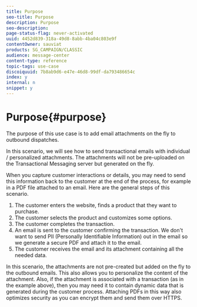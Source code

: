 ```yaml
---
title: Purpose
seo-title: Purpose
description: Purpose
seo-description: 
page-status-flag: never-activated
uuid: 4452d839-318a-49d8-8abb-4ba04c803e9f
contentOwner: sauviat
products: SG_CAMPAIGN/CLASSIC
audience: message-center
content-type: reference
topic-tags: use-case
discoiquuid: 7b8ab9d6-e47e-46d8-99df-da793486654c
index: y
internal: n
snippet: y
---
```


# Purpose{#purpose}

The purpose of this use case is to add email attachments on the fly to outbound dispatches.

In this scenario, we will see how to send transactional emails with individual / personalized attachments. The attachments will not be pre-uploaded on the Transactional Messaging server but generated on the fly.

When you capture customer interactions or details, you may need to send this information back to the customer at the end of the process, for example in a PDF file attached to an email. Here are the general steps of this scenario.

1. The customer enters the website, finds a product that they want to purchase.
1. The customer selects the product and customizes some options.
1. The customer completes the transaction.
1. An email is sent to the customer confirming the transaction. We don't want to send PII (Personally Identifiable Information) out in the email so we generate a secure PDF and attach it to the email.
1. The customer receives the email and its attachment containing all the needed data.

In this scenario, the attachments are not pre-created but added on the fly to the outbound emails. This also allows you to personalize the content of the attachment. Also, if the attachment is associated with a transaction (as in the example above), then you may need it to contain dynamic data that is generated during the customer process. Attaching PDFs in this way also optimizes security as you can encrypt them and send them over HTTPS.
